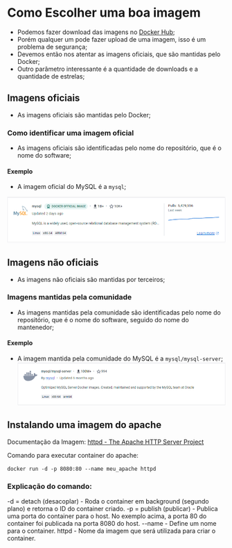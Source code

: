 # Como Escolher uma boa imagem

- Podemos fazer download das imagens no [Docker Hub](https://hub.docker.com/);
- Porém qualquer um pode fazer upload de uma imagem, isso é um problema de segurança;
- Devemos então nos atentar as imagens oficiais, que são mantidas pelo Docker;
- Outro parâmetro interessante é a quantidade de downloads e a quantidade de estrelas;

## Imagens oficiais

- As imagens oficiais são mantidas pelo Docker;

### Como identificar uma imagem oficial

- As imagens oficiais são identificadas pelo nome do repositório, que é o nome do software;

#### Exemplo

- A imagem oficial do MySQL é a `mysql`;

![mysql](/Imagens/Oficial%20Mysql.png)

## Imagens não oficiais

- As imagens não oficiais são mantidas por terceiros;

### Imagens mantidas pela comunidade

- As imagens mantidas pela comunidade são identificadas pelo nome do repositório, que é o nome do software, seguido do nome do mantenedor;

#### Exemplo

- A imagem mantida pela comunidade do MySQL é a `mysql/mysql-server`;
![mysql-mysql-server](/Imagens/Comunidade%20Mysql.png)


## Instalando uma imagem do apache

Documentação da Imagem: [httpd - The Apache HTTP Server Project](https://hub.docker.com/_/httpd)

Comando para executar container do apache:

````
docker run -d -p 8080:80 --name meu_apache httpd
````
### Explicação do comando:

-d = detach (desacoplar) - Roda o container em background (segundo plano) e retorna o ID do container criado.
-p = publish (publicar) - Publica uma porta do container para o host. No exemplo acima, a porta 80 do container foi publicada na porta 8080 do host.
--name - Define um nome para o container.
httpd - Nome da imagem que será utilizada para criar o container.

